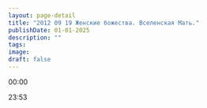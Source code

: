 ```yaml
---
layout: page-detail
title: "2012 09 19 Женские божества. Вселенская Мать."
publishDate: 01-01-2025
description: ""
tags:
image:
draft: false
---
```


00:00 

23:53 

  
